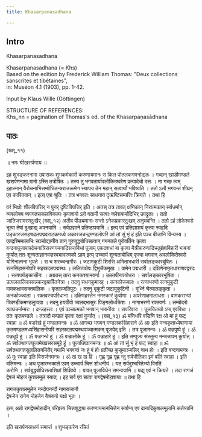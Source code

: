 ```yaml
---
title: Khasarpanasadhana

---
```

## Intro
  
  
  
  
 Khasarpanasadhana   
  
  
  
  
Khasarpanasadhana (= Khs)  
Based on the edition by Frederick William Thomas: "Deux collections sanscrites et tibétaines",  
in: Muséon 4.1 (1903), pp. 1-42.  
  
  
Input by Klaus Wille (Göttingen)  
  
  
STRUCTURE OF REFERENCES:  
Khs_nn = pagination of Thomas's ed. of the Khasarpaṇasādhana  
  
  
  
  
  


## पाठः
  
  
  
  
  
  
  
  
(ख्स्_११)  
  
॥ नमः श्रीखसर्पणाय ॥  
  
इह शुभङ्करनामा उपासकः शुभकर्मकारी करुणायमानः स किल पोतलकगमनोद्यतः । गच्छन् खाडीमण्डले खसर्पणनामा ग्रामो ऽस्ति तत्रोषितः । तस्य तु भगवतार्यावलोकित्श्वरेण प्रत्यादेचो दत्तः । मा गच्छ त्वम् इहास्मान् वैरोचनाभिसम्बोधितन्त्रराजक्रमेण स्थापय तेन महान् सत्वार्थो भविष्यति । ततो ऽसौ भगवन्तं शीघ्रम् एव कारितवान् । इत्य् एषा श्रुतिः । तत्र भगवतः साधनाय दृऋष्टिसम्पत्तिः क्रियते । तथा हि  
  
वरं भिक्षोः शीलविपत्तिर् न पुनर् दृष्टिविपत्तिर् इति । अतस् तत्र तावत् क्षणिकान् निरात्मकान् सर्वधर्मान् व्यवलोक्य व्यपगतसकलविकल्पः कृपाशयो ऽहो वतामी सत्वाः क्लेशकर्मादिभिर् उपद्रुताः । ततो जातिजरामरणदुःखैर् (ख्स्_१२) अतीव पीड्यमानाः सन्तो ऽनेकप्रकारदुःखम् अनुभवन्ति । ततो ऽहं लोकेश्वरो भूत्वा तेषां दुःखाद्य् अपनयामि । सर्वज्ञज्ञाने प्रतिष्ठापयामि । इत्य् एवं प्रतिज्ञाशयं कृत्वा स्वहृदि पङ्कारजसहश्रदलपद्मवराटकमध्ये अकारजचन्द्रमण्डलोपरि आं तां सुं भृं हं इति पञ्च बीजानि विन्यस्य । एतद्रश्मिमालाभिः सञ्चोद्यानीय तान् गुरुबुद्धबोधिसत्वान् गगनतले पुरोवर्तिनः कृत्वा वन्दनापूजापापदेचनात्रिसरणगमनादिसप्तविधां पूजाम् एकदशधां वा कृत्वा मैत्रीकरुणादिचतुर्ब्रह्मविहारी भावनां कुर्यात् ततः शून्यताज्ञानवज्रस्वभावात्मको ऽहम् इत्य् उच्चार्य शून्यताबोधिम् कृत्वा भगवान् अवलोकितेश्वरो योगिनात्मना भूयते । स च शरच्चन्द्रगौरः । जटामकुटी शिरसि अमिताभधारी सर्वालङ्कारबूषितः । रत्नसिंहासनोपरि सहस्रदलपद्मस्थः । ललिताक्षेपः द्विभुजैकमुखः । वामेन पद्मधारी । दक्षिणेनामृतधाराश्रवद्वरदः । सत्वपर्यङ्कासीनः । अग्रतस् तारा कनकश्यामवर्णा । उन्नतपीनपयोधरा । सर्वालङ्कारभूषिता । उत्पलकलिकासन्नकरद्वयार्पितनेत्रा । तदनु सधनकुमारह् । कनकोज्ज्वलः । रत्नाभरणो रत्नमुकुटी वामकक्षावसक्तमलिकः । कृताञ्जलिपुटः । तदनु भृकुटी जटामुकुटिनी । मूर्ध्नि चैत्यालङ्कृता । कनकोज्ज्वला । रक्तवस्त्रपरिधाना । दक्षिणहस्तेन नमस्कारं कुर्वाणा । अपरेणाक्षमालाधरा । वामकराभ्यां त्रिदण्डीकमण्डलुव्यग्रा । तदनु हयग्रीवो ज्वलद्भासुरः पिङ्गलोर्ध्वकेशः । नागाभरणो रक्तवर्णः । लम्बोदरो व्याघ्रचर्माम्बरः । दण्डहस्तः । एवं पञ्चात्मको भगवान् भावनीयः । सपरिवारः । पूजयितव्यो ऽप्य् एवंविधः । ततः कृतमण्डले । तत्रादौ मण्डलं कृत्वा रक्षां कुर्यात् । (ख्स्_१३) ॐ मणिधरि वज्रिणि रक्ष ओ मां हूं फट् स्वाहा ॥ ॐ वज्ररेखे हूं मण्डलमन्त्रः ॥ ॐ आगच्छ भगवन् मण्डलकसिंहासने ॐ आः इति मन्त्रकृताध्येषाणायां कृतमण्डलमध्यसिंहासनोपरि सहस्रदलपद्मस्थपञ्चात्मकम् पूजयेद् इति । तत्र पूजामन्त्रः । ॐ वज्रपुष्पे हूं । ॐ वज्रधूपे हूं । ॐ वज्रगन्धे हूं । ॐ वज्रालोके हूं । ॐ वज्राहारे हूं । इति सम्पूज्य संस्तुत्य मन्त्रजापम् कुर्यात् । ॐ सर्वतथागतपूजामेघप्रसरसमूहे हूं । पूजाधिष्ठानमन्त्रः ॥ ॐ आं तां सुं भृं हं फट् स्वाहा ॥ ॐ सर्वतथागतसुललितनमितैर् नमामि भगवन्तं जः हूं वं होः प्रतीच्छ कुसुमाञ्जलिर् नाथ होः । इति वन्दनामन्त्रः । ॐ मुः स्वाहा इति विसर्जनमन्त्रः । ॐ ख ख ख हि । गृह्ण गृह्ण गृह्ण न्तु सर्वभौतिका इमं बलिं स्वाहा । इति बलिमन्त्रः । अथ पूजारम्भकाले एवम् उच्चार्य चित्तं शोधनीयं । यत् सर्वदुश्चरितेभ्यो विरतिं  
करोमि । सर्वबुद्धबोधिसत्वशिक्षां शिक्षिष्ये । यावत् पूजाविधेन समन्वयामि । यद्य् एवं न क्रियते । तदा रागजं द्वेषजं मोहजं कुशलमूलं स्यात् । इह सर्व एव सत्वा रागद्वेषमोहाशयाः ॥ तथा हि  
  
रागजकुशलमूलेन नन्दोपनन्दौ नागराजानौ  
द्वेषजेन रागेण मोहजेन वैश्रवणो यक्षो भूतः ।  
  
इत्य् अतो रागद्वेषमोहादीन् परिहृत्य चित्तशुद्ध्या करुणायमानचित्तेन सर्वाण्य् एव दानादिकुशलमूलानि कर्तव्यानि ।  
  
इति खसर्पणसाधनं समाप्तं ॥ शुभङ्करेण रचितं  
  
  
  
  
